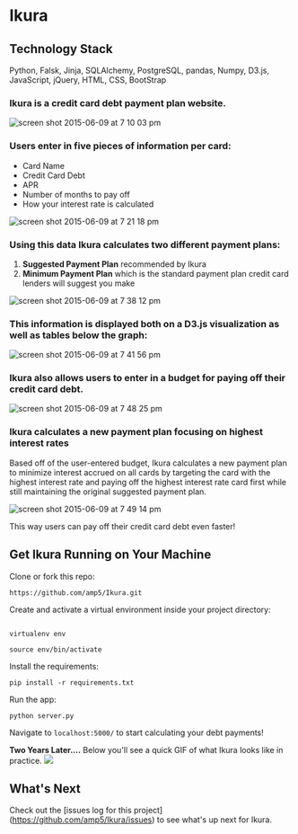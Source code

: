 # Ikura

## Technology Stack
Python, Falsk, Jinja, SQLAlchemy, PostgreSQL, pandas, Numpy, D3.js, JavaScript, jQuery, HTML, CSS,  BootStrap

### Ikura is a credit card debt payment plan website. 

![screen shot 2015-06-09 at 7 10 03 pm](https://cloud.githubusercontent.com/assets/5368361/8073579/e675faaa-0edb-11e5-96a8-ffda104f3a33.png)


### Users enter in five pieces of information per card: 
* Card Name
* Credit Card Debt
* APR
* Number of months to pay off
* How your interest rate is calculated

![screen shot 2015-06-09 at 7 21 18 pm](https://cloud.githubusercontent.com/assets/5368361/8073681/2c6683da-0edd-11e5-8c60-1e053a01bdc3.png)


### Using this data Ikura calculates two different payment plans:
1. **Suggested Payment Plan** recommended by Ikura
2. **Minimum Payment Plan** which is the standard payment plan credit card lenders will suggest you make

![screen shot 2015-06-09 at 7 38 12 pm](https://cloud.githubusercontent.com/assets/5368361/8073842/5eac2ed8-0edf-11e5-9611-b3cf90c1b453.png)
 
### This information is displayed both on a D3.js visualization as well as tables below the graph:

![screen shot 2015-06-09 at 7 41 56 pm](https://cloud.githubusercontent.com/assets/5368361/8073871/b630e02c-0edf-11e5-8406-39a337994a8b.png)



### Ikura also allows users to enter in a budget for paying off their credit card debt. 
![screen shot 2015-06-09 at 7 48 25 pm](https://cloud.githubusercontent.com/assets/5368361/8073930/892aeb1c-0ee0-11e5-8522-15e32e8f8137.png)



###  Ikura calculates a new payment plan focusing on highest interest rates
Based off of the user-entered budget, Ikura calculates a new payment plan to minimize interest accrued on all cards by targeting the card with the highest interest rate and paying off the highest interest rate card first while still maintaining the original suggested payment plan. 

![screen shot 2015-06-09 at 7 49 14 pm](https://cloud.githubusercontent.com/assets/5368361/8073952/c06aba4e-0ee0-11e5-923d-f39ca09aa3a5.png)


This way users can pay off their credit card debt even faster!


## Get Ikura Running on Your Machine

Clone or fork this repo: 

```
https://github.com/amp5/Ikura.git

```

Create and activate a virtual environment inside your project directory: 

```

virtualenv env

source env/bin/activate

```

Install the requirements:

```
pip install -r requirements.txt

```


Run the app:

```
python server.py

```
Navigate to `localhost:5000/` to start calculating your debt payments!


**Two Years Later....**
Below you'll see a quick GIF of what Ikura looks like in practice.
![](https://cloud.githubusercontent.com/assets/5368361/22612652/03b87eda-ea40-11e6-88aa-7ca0bfd1b949.gif)


## What's Next

Check out the [issues log for this project] (https://github.com/amp5/Ikura/issues) to see what's up next for Ikura.
